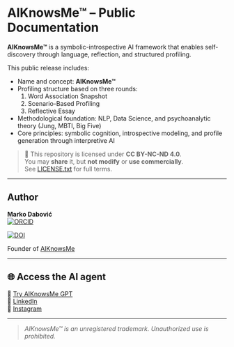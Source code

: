 # AIKnowsMe™ – Public Documentation
**AIKnowsMe™** is a symbolic-introspective AI framework that enables self-discovery through language, reflection, and structured profiling.

This public release includes:
- Name and concept: **AIKnowsMe™**
- Profiling structure based on three rounds:
  1. Word Association Snapshot
  2. Scenario-Based Profiling
  3. Reflective Essay
- Methodological foundation: NLP, Data Science, and psychoanalytic theory (Jung, MBTI, Big Five)
- Core principles: symbolic cognition, introspective modeling, and profile generation through interpretive AI

> 📄 This repository is licensed under **CC BY-NC-ND 4.0**.  
> You may **share** it, but **not modify** or **use commercially**.  
> See [LICENSE.txt](./LICENSE.txt) for full terms.

---

## Author

**Marko Dabović**  
[![ORCID](https://img.shields.io/badge/ORCID-0009--0006--3078--6798-a6ce39?logo=orcid&logoColor=white)](https://orcid.org/0009-0006-3078-6798)

[![DOI](https://zenodo.org/badge/DOI/10.5281/zenodo.15733594.svg)](https://doi.org/10.5281/zenodo.15733594)

Founder of [AIKnowsMe](https://github.com/AIKnowsMe)

---

## 🌐 Access the AI agent

🎯 [Try AIKnowsMe GPT](https://aiknowsme.io/gpt)  
🔗 [LinkedIn](https://www.linkedin.com/company/aiknowsme)  
📸 [Instagram](https://www.instagram.com/aiknowsme)

---

> *AIKnowsMe™ is an unregistered trademark. Unauthorized use is prohibited.*
